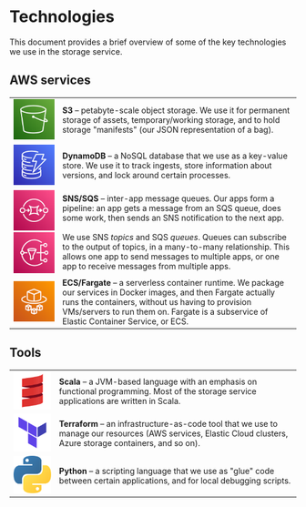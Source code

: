 # Technologies

This document provides a brief overview of some of the key technologies we use in the storage service.

## AWS services

<table>
  <tr>
    <td>
      <img src="./images/Amazon-Simple-Storage-Service_64@5x.png">
    </td>
    <td>
      <strong>S3</strong> – petabyte-scale object storage.
      We use it for permanent storage of assets, temporary/working storage, and to hold storage "manifests" (our JSON representation of a bag).
    </td>
  </tr>
  <tr>
    <td>
      <img src="./images/Arch_Amazon-DynamoDB_64@5x.png">
    </td>
    <td>
      <strong>DynamoDB</strong> – a NoSQL database that we use as a key-value store.
      We use it to track ingests, store information about versions, and lock around certain processes.
    </td>
  </tr>
  <tr>
    <td>
      <img src="./images/Arch_Amazon-Simple-Queue-Service_64@5x.png">
      <img src="./images/Arch_Amazon-Simple-Notification-Service_64@5x.png">
    </td>
    <td>
      <strong>SNS/SQS</strong> – inter-app message queues.
      Our apps form a pipeline: an app gets a message from an SQS queue, does some work, then sends an SNS notification to the next app.<br/><br/>
      We use SNS <em>topics</em> and SQS <em>queues</em>.
      Queues can subscribe to the output of topics, in a many-to-many relationship.
      This allows one app to send messages to multiple apps, or one app to receive messages from multiple apps.
    </td>
  </tr>
  <tr>
    <td>
      <img src="./images/Arch_AWS-Fargate_64@5x.png">
    </td>
    <td>
      <strong>ECS/Fargate</strong> – a serverless container runtime.
      We package our services in Docker images, and then Fargate actually runs the containers, without us having to provision VMs/servers to run them on.
      Fargate is a subservice of Elastic Container Service, or ECS.
    </td>
  </tr>
</table>

## Tools

<table>
  <tr>
    <td>
      <img src="./images/scala_logo.png">
    </td>
    <td>
      <strong>Scala</strong> – a JVM-based language with an emphasis on functional programming.
      Most of the storage service applications are written in Scala.
    </td>
  </tr>
  <tr>
    <td>
      <img src="./images/terraform_logo.png">
    </td>
    <td>
      <strong>Terraform</strong> – an infrastructure-as-code tool that we use to manage our resources (AWS services, Elastic Cloud clusters, Azure storage containers, and so on).
    </td>
  </tr>
  <tr>
    <td>
      <img src="./images/python_logo.png">
    </td>
    <td>
      <strong>Python</strong> – a scripting language that we use as "glue" code between certain applications, and for local debugging scripts.
    </td>
  </tr>
</table>
